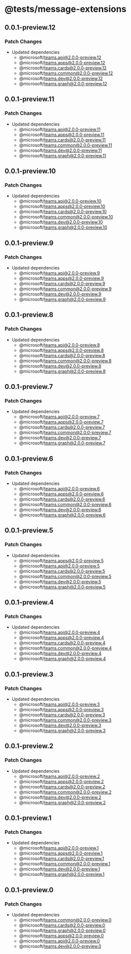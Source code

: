 # @tests/message-extensions

## 0.0.1-preview.12

### Patch Changes

- Updated dependencies
  - @microsoft/teams.api@2.0.0-preview.12
  - @microsoft/teams.apps@2.0.0-preview.12
  - @microsoft/teams.cards@2.0.0-preview.12
  - @microsoft/teams.common@2.0.0-preview.12
  - @microsoft/teams.dev@2.0.0-preview.12
  - @microsoft/teams.graph@2.0.0-preview.12

## 0.0.1-preview.11

### Patch Changes

- Updated dependencies
  - @microsoft/teams.api@2.0.0-preview.11
  - @microsoft/teams.apps@2.0.0-preview.11
  - @microsoft/teams.cards@2.0.0-preview.11
  - @microsoft/teams.common@2.0.0-preview.11
  - @microsoft/teams.dev@2.0.0-preview.11
  - @microsoft/teams.graph@2.0.0-preview.11

## 0.0.1-preview.10

### Patch Changes

- Updated dependencies
  - @microsoft/teams.api@2.0.0-preview.10
  - @microsoft/teams.apps@2.0.0-preview.10
  - @microsoft/teams.cards@2.0.0-preview.10
  - @microsoft/teams.common@2.0.0-preview.10
  - @microsoft/teams.dev@2.0.0-preview.10
  - @microsoft/teams.graph@2.0.0-preview.10

## 0.0.1-preview.9

### Patch Changes

- Updated dependencies
  - @microsoft/teams.api@2.0.0-preview.9
  - @microsoft/teams.apps@2.0.0-preview.9
  - @microsoft/teams.cards@2.0.0-preview.9
  - @microsoft/teams.common@2.0.0-preview.9
  - @microsoft/teams.dev@2.0.0-preview.9
  - @microsoft/teams.graph@2.0.0-preview.9

## 0.0.1-preview.8

### Patch Changes

- Updated dependencies
  - @microsoft/teams.api@2.0.0-preview.8
  - @microsoft/teams.apps@2.0.0-preview.8
  - @microsoft/teams.cards@2.0.0-preview.8
  - @microsoft/teams.common@2.0.0-preview.8
  - @microsoft/teams.dev@2.0.0-preview.8
  - @microsoft/teams.graph@2.0.0-preview.8

## 0.0.1-preview.7

### Patch Changes

- Updated dependencies
  - @microsoft/teams.api@2.0.0-preview.7
  - @microsoft/teams.apps@2.0.0-preview.7
  - @microsoft/teams.cards@2.0.0-preview.7
  - @microsoft/teams.common@2.0.0-preview.7
  - @microsoft/teams.dev@2.0.0-preview.7
  - @microsoft/teams.graph@2.0.0-preview.7

## 0.0.1-preview.6

### Patch Changes

- Updated dependencies
  - @microsoft/teams.api@2.0.0-preview.6
  - @microsoft/teams.apps@2.0.0-preview.6
  - @microsoft/teams.cards@2.0.0-preview.6
  - @microsoft/teams.common@2.0.0-preview.6
  - @microsoft/teams.dev@2.0.0-preview.6
  - @microsoft/teams.graph@2.0.0-preview.6

## 0.0.1-preview.5

### Patch Changes

- Updated dependencies
  - @microsoft/teams.apps@2.0.0-preview.5
  - @microsoft/teams.api@2.0.0-preview.5
  - @microsoft/teams.cards@2.0.0-preview.5
  - @microsoft/teams.common@2.0.0-preview.5
  - @microsoft/teams.dev@2.0.0-preview.5
  - @microsoft/teams.graph@2.0.0-preview.5

## 0.0.1-preview.4

### Patch Changes

- Updated dependencies
  - @microsoft/teams.api@2.0.0-preview.4
  - @microsoft/teams.apps@2.0.0-preview.4
  - @microsoft/teams.cards@2.0.0-preview.4
  - @microsoft/teams.common@2.0.0-preview.4
  - @microsoft/teams.dev@2.0.0-preview.4
  - @microsoft/teams.graph@2.0.0-preview.4

## 0.0.1-preview.3

### Patch Changes

- Updated dependencies
  - @microsoft/teams.api@2.0.0-preview.3
  - @microsoft/teams.apps@2.0.0-preview.3
  - @microsoft/teams.cards@2.0.0-preview.3
  - @microsoft/teams.common@2.0.0-preview.3
  - @microsoft/teams.dev@2.0.0-preview.3
  - @microsoft/teams.graph@2.0.0-preview.3

## 0.0.1-preview.2

### Patch Changes

- Updated dependencies
  - @microsoft/teams.api@2.0.0-preview.2
  - @microsoft/teams.apps@2.0.0-preview.2
  - @microsoft/teams.cards@2.0.0-preview.2
  - @microsoft/teams.common@2.0.0-preview.2
  - @microsoft/teams.dev@2.0.0-preview.2
  - @microsoft/teams.graph@2.0.0-preview.2

## 0.0.1-preview.1

### Patch Changes

- Updated dependencies
  - @microsoft/teams.api@2.0.0-preview.1
  - @microsoft/teams.apps@2.0.0-preview.1
  - @microsoft/teams.cards@2.0.0-preview.1
  - @microsoft/teams.common@2.0.0-preview.1
  - @microsoft/teams.dev@2.0.0-preview.1
  - @microsoft/teams.graph@2.0.0-preview.1

## 0.0.1-preview.0

### Patch Changes

- Updated dependencies
  - @microsoft/teams.common@2.0.0-preview.0
  - @microsoft/teams.cards@2.0.0-preview.0
  - @microsoft/teams.graph@2.0.0-preview.0
  - @microsoft/teams.apps@2.0.0-preview.0
  - @microsoft/teams.api@2.0.0-preview.0
  - @microsoft/teams.dev@2.0.0-preview.0
